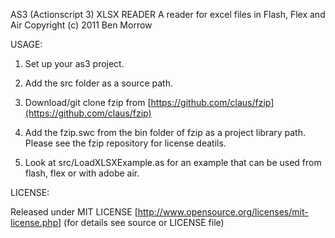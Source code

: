 AS3 (Actionscript 3) XLSX READER
A reader for excel files in Flash, Flex and Air
Copyright (c) 2011 Ben Morrow



USAGE:

1. Set up your as3 project.

2. Add the src folder as a source path.

3. Download/git clone fzip from [https://github.com/claus/fzip](https://github.com/claus/fzip)

4. Add the fzip.swc from the bin folder of fzip as a project library path. Please see the fzip repository for license deatils.

5. Look at src/LoadXLSXExample.as for an example that can be used from flash, flex or with adobe air.


LICENSE:

Released under MIT LICENSE 
[http://www.opensource.org/licenses/mit-license.php]
(for details see source or LICENSE file)